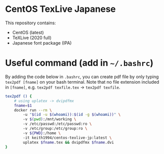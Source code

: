 # CentOS TexLive Japanese
This repository contains:
- CentOS (latest)
- TeXLive (2020 full)
- Japanese font package (IPA)

# Useful command (add in `~/.bashrc`)
By adding the code below in `.bashrc`, you can create pdf file by only typing `tex2pdf [fname]` on your bash terminal. Note that no file extension included in `[fname]`, e.g. `tex2pdf texfile.tex` -> `tex2pdf texfile`.

```bash
tex2pdf () { 
    # using uplatex -> dvipdfmx 
    fname=$1 
    docker run --rm \ 
        -u "$(id -u $(whoami)):$(id -g $(whoami))" \ 
        -v $(pwd):/mnt/working \ 
        -v /etc/passwd:/etc/passwd:ro \ 
        -v /etc/group:/etc/group:ro \ 
        -v ${PWD}:/home \ 
        -it keith1994/centos-texlive-jp:latest \ 
        uplatex $fname.tex && dvipdfmx $fname.dvi 
} 
```

